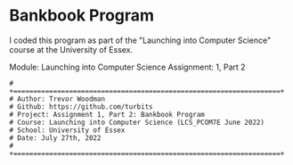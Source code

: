 # Bankbook Program

I coded this program as part of the "Launching into Computer Science" course at the University of Essex.

Module: Launching into Computer Science
Assignment: 1, Part 2

```
# +===================================================================+
# Author: Trevor Woodman
# Github: https://github.com/turbits
# Project: Assignment 1, Part 2: Bankbook Program
# Course: Launching into Computer Science (LCS_PCOM7E June 2022)
# School: University of Essex
# Date: July 27th, 2022
# +===================================================================+
```
